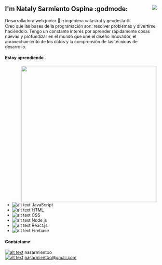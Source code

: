 ## I'm Nataly Sarmiento Ospina :godmode: <img align="right" src="https://visitor-badge.glitch.me/badge?page_id=https://github.com/nasarmientoo">

Desarrolladora web junior :toolbox:  e ingeniera catastral y geodesta :globe_with_meridians:. <br />
Creo que las bases de la programación son: resolver problemas y divertirse haciéndolo. Tengo un constante interés por aprender rápidamente cosas nuevas y profundizar en el mundo que une el diseño innovador, el aprovechamiento de los datos y la comprensión de las técnicas de desarrollo.

#### Estoy aprendiendo

<img align="right" width="450" src="http://github-readme-streak-stats.herokuapp.com?user=nasarmientoo&theme=gruvbox_duo">

 * ![alt text][1.3] JavaScript                          
 * ![alt text][1.4] HTML                                                                                                                                           
 * ![alt text][1.5] CSS                                
 * ![alt text][1.6] Node.js                                                                                                                                          
 * ![alt text][1.7] React.js                                                                                                                                         
 * ![alt text][1.8] Firebase                                                                                                                                         

#### Contáctame
[![alt text][1.1]][1] nasarmientoo <br />
[![alt text][1.2]][2] nasarmientoo@gmail.com <br />

[1.1]: https://user-images.githubusercontent.com/72315710/126590347-c465b4d8-31a3-4d82-937e-9faeb0e56d91.png
[1.2]: https://user-images.githubusercontent.com/72315710/126590969-2a0c2592-aebd-485a-9ce8-3fbd7ff44ab2.png
[1.3]: https://user-images.githubusercontent.com/72315710/126600141-4245abb1-71d9-4c78-9ebe-e72c8659c230.png
[1.4]: https://user-images.githubusercontent.com/72315710/126600403-f27b8543-409d-4d7d-be7b-a3a9006ef09e.png
[1.5]: https://user-images.githubusercontent.com/72315710/126600436-b666a731-e6c5-4da6-859f-2cc799a89573.png
[1.6]: https://user-images.githubusercontent.com/72315710/126600472-b5057b22-8735-497a-a014-59affb99e37e.png
[1.7]: https://user-images.githubusercontent.com/72315710/126600505-0dd428cd-28e6-4284-adb0-1e7701e35b6d.png
[1.8]: https://user-images.githubusercontent.com/72315710/126600548-9859f3a6-5ba6-43c1-a949-72873357ba0f.png

[1]: https://www.linkedin.com/in/nasarmientoo/
[2]: https://mail.google.com/mail/u/0/#inbox

